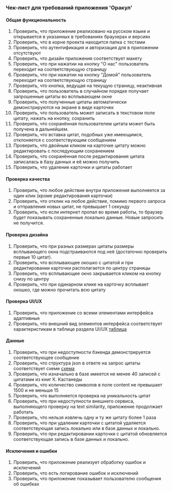 ### Чек-лист для требований приложения 'Оракул'

#### Общая функциональность

1. Проверить, что приложение реализовано на русском языке и открывается в указанных в требованиях 
браузерах и версиях
2. Проверить, что в корне проекта находится папка с тестами
3. Проверить, что аутентификация и авторизация для в приложении отсутствуют
4. Проверить, что дизайн приложения соответствует макету
5. Проверить, что при нажатии на кнопку "О нас" пользователь переходит на соответствующую страницу
6. Проверить, что при нажатии на кнопку "Домой" пользователь переходит на соответствующую страницу
7. Проверить, что кнопка, ведущая на текущую страницу, неактивная
8. Проверить, что пользователь в случайном порядке получает запрошенные цитаты во всплывающем окне
9. Проверить, что полученные цитаты автоматически демонстрируются на экране в виде карточек
10. Проверить, что пользователь может записать в текстовом поле цитату, нажать на кнопку, сохранить 
11. Проверить, что сохранённая пользователем цитата может быть получена в дальнейшем. 
12. Проверить, что вставка цитат, подобных уже имеющимся, отклоняется с соответствующим сообщением 
13. Проверить, что двойным кликом на карточке цитату можно редактировать с последующим сохранением
14. Проверить, что сохранённая после редактирования цитата записалась в базу данных и её можно получить
15. Проверить, что удаление карточки и цитаты работает

#### Проверка качества

1. Проверить, что любое действие внутри приложения выполняется за один клик (кроме редактирования карточки)
2. Проверить, что отклик на любое действие, помимо первого запроса и отправления новых цитат, не превышает 1 секунду
3. Проверить, что если интернет пропал во время работы, то браузер будет показывать сохраненные локально данные. Новые запросить не получится.

#### Проверка дизайна

1. Проверить, что при разных размерах цитаты размеры всплывающего окна подстраиваются под неё (достаточно проверить первые 10 цитат). 
2. Проверить, что всплывающее окошко с цитатой и при редактировании карточки располагается по центру страницы
3. Проверить, что всплывающее окно закрывается кликом на кнопку снизу по центру
4. Проверить, что при одинарном клике на карточку всплывает окошко, где можно прочитать всю цитату

#### Проверка UI/UX

1. Проверить, что приложение со всеми элементами интерфейса адаптивные 
2. Проверить, что внешний вид элементов интерфейса соответствует характеристикам в таблице раздела UI/UX
[таблица](requirements-specification-testing.md#84-ui-и-ux)

#### Данные

1. Проверить, что при недоступности бэкенда демонстрируется соответствующее сообщение
2. Проверить, что структура json в ответе на запрос цитаты соответствует схеме
[схема](requirements-specification-testing.md#97-логическая-модель-базы-данных)
3. Проверить, что изначально в базе имеется не менее 40 записей с цитатами из книг К. Кастанеды
4. Проверить, что количество символов в поле content не превышает 1500 и не меньше 15
5. Проверить, что выполняется проверка на уникальность цитат 
6. Проверить, что при недоступности внешнего сервиса, выполняющего проверку на text similarity, приложение продолжает работать 
7. Проверить, что нельзя извлечь одну и ту же цитату более 1 раза
8. Проверить, что при удалении карточки с цитатой удаляется соответствующая запись локально или в базе данных и локально. 
9. Проверить, что при редактировании карточки с цитатой обновляется соответствующая запись в базе данных и локально. 

#### Исключения и ошибки
 
1. Проверить, что приложение реализует обработку ошибок и исключений  
2. Проверить, что есть логирование ошибок и исключений
3. Проверить, что приложение показывает пользователю сообщения об ошибках




